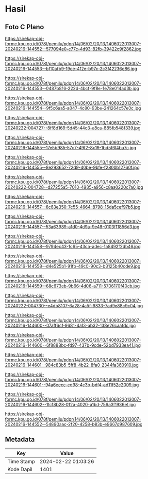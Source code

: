 # Hasil

## Foto C Plano

https://sirekap-obj-formc.kpu.go.id/078f/pemilu/pdpr/14/06/02/20/13/1406022013007-20240216-144552--577094e0-c77c-4d93-82fb-39422c9f2862.jpg

https://sirekap-obj-formc.kpu.go.id/078f/pemilu/pdpr/14/06/02/20/13/1406022013007-20240216-144553--bf10afb9-19ce-412e-b97c-2c3f42236e86.jpg

https://sirekap-obj-formc.kpu.go.id/078f/pemilu/pdpr/14/06/02/20/13/1406022013007-20240216-144553--0487b816-222d-4bcf-9f8e-1e78e014ad3b.jpg

https://sirekap-obj-formc.kpu.go.id/078f/pemilu/pdpr/14/06/02/20/13/1406022013007-20240216-144554--9f5c6aa5-a047-4c80-93be-241264c57e0c.jpg

https://sirekap-obj-formc.kpu.go.id/078f/pemilu/pdpr/14/06/02/20/13/1406022013007-20240222-004727--8ff8d169-5d45-44c3-a8ca-885fb548f339.jpg

https://sirekap-obj-formc.kpu.go.id/078f/pemilu/pdpr/14/06/02/20/13/1406022013007-20240216-144555--17e5b985-57c7-49f2-8c19-1bd5f6f4ba7c.jpg

https://sirekap-obj-formc.kpu.go.id/078f/pemilu/pdpr/14/06/02/20/13/1406022013007-20240216-144555--8e293652-72d9-40be-9bfe-f2800b12760f.jpg

https://sirekap-obj-formc.kpu.go.id/078f/pemilu/pdpr/14/06/02/20/13/1406022013007-20240222-004728--d27255a5-7010-4935-a956-c8aa0220c7a0.jpg

https://sirekap-obj-formc.kpu.go.id/078f/pemilu/pdpr/14/06/02/20/13/1406022013007-20240216-144557--6c63e350-7c55-4664-8798-15da5cef97b5.jpg

https://sirekap-obj-formc.kpu.go.id/078f/pemilu/pdpr/14/06/02/20/13/1406022013007-20240216-144557--53a63989-a1d0-4d9a-9e48-0103f11856d3.jpg

https://sirekap-obj-formc.kpu.go.id/078f/pemilu/pdpr/14/06/02/20/13/1406022013007-20240216-144558--9794ec43-1c65-43ca-adec-1a8492f2db46.jpg

https://sirekap-obj-formc.kpu.go.id/078f/pemilu/pdpr/14/06/02/20/13/1406022013007-20240216-144558--d4e525b1-91fb-49c0-90c3-b3125b40cde9.jpg

https://sirekap-obj-formc.kpu.go.id/078f/pemilu/pdpr/14/06/02/20/13/1406022013007-20240216-144559--68c673eb-9b66-4d06-a711-5706170f40cb.jpg

https://sirekap-obj-formc.kpu.go.id/078f/pemilu/pdpr/14/06/02/20/13/1406022013007-20240222-004730--e4db8107-6a28-4a5f-9833-7ad9e88c9c04.jpg

https://sirekap-obj-formc.kpu.go.id/078f/pemilu/pdpr/14/06/02/20/13/1406022013007-20240216-144600--07aff6cf-9681-4a13-ab32-138e26caafdc.jpg

https://sirekap-obj-formc.kpu.go.id/078f/pemilu/pdpr/14/06/02/20/13/1406022013007-20240216-144600--6f8888bc-fd97-437b-9cde-52bd7933ea41.jpg

https://sirekap-obj-formc.kpu.go.id/078f/pemilu/pdpr/14/06/02/20/13/1406022013007-20240216-144601--984c83b5-5ff8-4b22-8fa0-2344fa360910.jpg

https://sirekap-obj-formc.kpu.go.id/078f/pemilu/pdpr/14/06/02/20/13/1406022013007-20240216-144601--94a6eecc-cd98-4c3b-bdf4-ad11f52c2009.jpg

https://sirekap-obj-formc.kpu.go.id/078f/pemilu/pdpr/14/06/02/20/13/1406022013007-20240216-144602--1fc18b28-012a-4020-a1bd-756a3f1936ef.jpg

https://sirekap-obj-formc.kpu.go.id/078f/pemilu/pdpr/14/06/02/20/13/1406022013007-20240216-144552--54890aac-2f20-4258-b83b-e9667d987609.jpg


## Metadata

| Key        | Value               |
| ---------- | ------------------- |
| Time Stamp | 2024-02-22 01:03:26 |
| Kode Dapil | 1401                |



